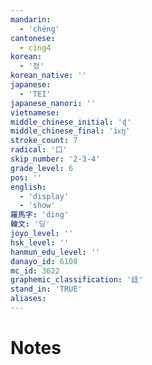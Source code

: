 ```yaml
---
mandarin:
  - 'chéng'
cantonese:
  - cing4
korean:
  - '정'
korean_native: ''
japanese:
  - 'TEI'
japanese_nanori: ''
vietnamese:
middle_chinese_initial: 'ɖ'
middle_chinese_final: 'iᴇŋ'
stroke_count: 7
radical: '口'
skip_number: '2-3-4'
grade_level: 6
pos: ''
english:
  - 'display'
  - 'show'
羅馬字: 'ding'
韓文: '딩'
joyo_level: ''
hsk_level: ''
hanmun_edu_level: ''
danayo_id: 6108
mc_id: 3622
graphemic_classification: '廷'
stand_in: 'TRUE'
aliases:
---
```


# Notes
